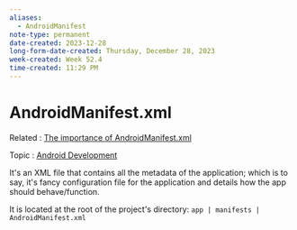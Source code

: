```yaml
---
aliases:
  - AndroidManifest
note-type: permanent
date-created: 2023-12-28
long-form-date-created: Thursday, December 28, 2023
week-created: Week 52.4
time-created: 11:29 PM
---
```


# AndroidManifest.xml

Related : [The importance of AndroidManifest.xml](The%20importance%20of%20AndroidManifest.xml.md)

Topic : [Android Development](Android%20Development)

It's an XML file that contains all the metadata of the application; which is to say,
it's fancy configuration file for the application and details how the app should 
behave/function.

It is located at the root of the project's directory: `app | manifests | AndroidManifest.xml`
